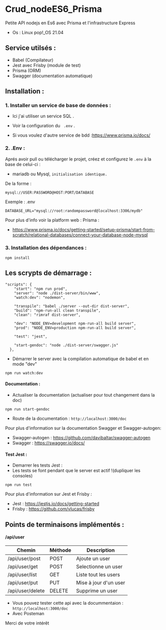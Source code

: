 # Crud_nodeES6_Prisma
Petite API nodejs en Es6 avec Prisma et l'infrastructure Express

- Os :
Linux pop!_OS 21.04 

## Service utilsés :
- Babel (Compilateur)
- Jest avec Frisby (module de test)
- Prisma (ORM)
- Swagger (documentation automatique)

## Installation :
### 1. Installer un service de base de données :
- Ici j'ai utiliser un service SQL .
- Voir la configuration du ` .env` .

- Si vous voulez d'autre service de bdd :https://www.prisma.io/docs/

### 2. .Env :
Aprés avoir pull ou télécharger le projet, créez et configurez le `.env` à la base de celui-ci :
- mariadb ou Mysql, `initialisation identique.`

De la forme :
````
mysql://USER:PASSWORD@HOST:PORT/DATABASE
````
Exemple :
.env
````
DATABASE_URL="mysql://root:randompassword@localhost:3306/mydb"
````

Pour plus d'info voir la platform web :
Prisma :
- https://www.prisma.io/docs/getting-started/setup-prisma/start-from-scratch/relational-databases/connect-your-database-node-mysql

### 3. Installation des dépendances :
````
npm install
````

## Les scrypts de démarrage :
````
"scripts": {
    "start": "npm run prod",
    "server": "node ./dist-server/bin/www",
    "watch:dev": "nodemon",
    
    "transpile": "babel ./server --out-dir dist-server",
    "build": "npm-run-all clean transpile",
    "clean": "rimraf dist-server",

    "dev": "NODE_ENV=development npm-run-all build server",
    "prod": "NODE_ENV=production npm-run-all build server",

    "test": "jest",
  
    "start-gendoc": "node ./dist-server/swagger.js"
  },
 ````
- Démarrer le server avec la compilation automatique de babel et en mode "dev"
````
npm run watch:dev
````

#### Documentation :
- Actualiser la documentation (actualiser pour tout changement dans la doc)
````
npm run start-gendoc
````
- Route de la documentation : `http://localhost:3000/doc`

Pour plus d'information sur la documentation Swagger et Swagger-autogen:
- Swagger-autogen : https://github.com/davibaltar/swagger-autogen
- Swagger : https://swagger.io/docs/

#### Test Jest :
- Demarrer les tests Jest :
- Les tests se font pendant que le server est actif !(dupliquer les consoles)
````
npm run test
````

Pour plus d'information sur Jest et Frisby :
- Jest : https://jestjs.io/docs/getting-started
- Frisby : https://github.com/vlucas/frisby

## Points de terminaisons implémentés :

#### /api/user
Chemin | Méthode | Description
---|---|---
/api/user/post | POST | Ajoute un user
/api/user/get | POST | Selectionne un user
/api/user/list | GET | Liste tout les users
/api/user/put | PUT | Mise à jour d'un user
/api/user/delete | DELETE | Supprime un user

- Vous pouvez tester cette api avec la docummentaion : `http://localhost:3000/doc` 
- Avec Posteman


Merci de votre intérêt



